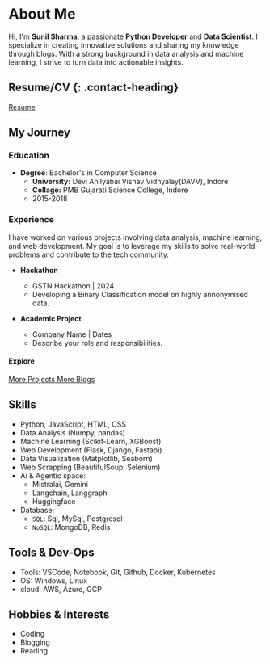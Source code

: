 # About Me

Hi, I'm **Sunil Sharma**, a passionate **Python Developer** and **Data Scientist**. I specialize in creating innovative solutions and sharing my knowledge through blogs. With a strong background in data analysis and machine learning, I strive to turn data into actionable insights.

## Resume/CV {: .contact-heading}

<div class="social-links">
    <a href="/resume" class="social-link">
        <i class="fas fa-file-pdf"></i> Resume
    </a>
</div>

## My Journey

<!-- A brief narrative of your professional and educational journey. -->

### Education

- **Degree**: Bachelor's in Computer Science
    - **University:** Devi Ahilyabai Vishav Vidhyalay(DAVV), Indore
    - **Collage:** PMB Gujarati Science College, Indore
    - 2015-2018

### Experience

I have worked on various projects involving data analysis, machine learning, and web development. My goal is to leverage my skills to solve real-world problems and contribute to the tech community.

- **Hackathon**
    - GSTN Hackathon | 2024
    - Developing a Binary Classification model on highly annonymised data.

- **Academic Project**
    - Company Name | Dates
    - Describe your role and responsibilities.

#### Explore

<div class="social-links">
    <a href="/projects" class="social-link">
        <i class="fas fa-file"></i> More Projects
    </a>
    <a href="/blog" class="social-link">
        <i class="fas fa-book"></i> More Blogs
    </a>
</div>

## Skills
<!-- A more detailed list of your skills, potentially with more context or examples. -->
- Python, JavaScript, HTML, CSS
- Data Analysis (Numpy, pandas)
- Machine Learning (Scikit-Learn, XGBoost)
- Web Development (Flask, Django, Fastapi)
- Data Visualization (Matplotlib, Seaborn)
- Web Scrapping (BeautifulSoup, Selenium)
- Ai & Agentic space:
    - Mistralai, Gemini
    - Langchain, Langgraph
    - Huggingface
- Database:
    - `SQL`: Sql, MySql, Postgresql
    - `NoSQL`: MongoDB, Redis

## Tools & Dev-Ops

- Tools: VSCode, Notebook, Git, Github, Docker, Kubernetes
- OS: Windows, Linux
- cloud: AWS, Azure, GCP

## Hobbies & Interests
<!-- Optional: Include any personal interests or hobbies that help showcase your personality. -->
- Coding
- Blogging
- Reading
